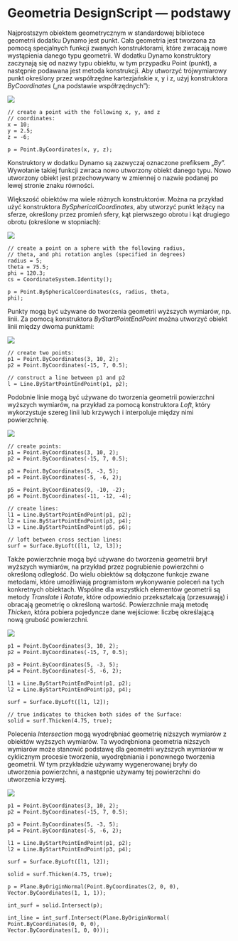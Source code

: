

# Geometria DesignScript — podstawy

Najprostszym obiektem geometrycznym w standardowej bibliotece geometrii dodatku Dynamo jest punkt. Cała geometria jest tworzona za pomocą specjalnych funkcji zwanych konstruktorami, które zwracają nowe wystąpienia danego typu geometrii. W dodatku Dynamo konstruktory zaczynają się od nazwy typu obiektu, w tym przypadku Point (punkt), a następnie podawana jest metoda konstrukcji. Aby utworzyć trójwymiarowy punkt określony przez współrzędne kartezjańskie x, y i z, użyj konstruktora *ByCoordinates* („na podstawie współrzędnych”):

![](images/12-1/GeometryBasics_01.png)

```
// create a point with the following x, y, and z
// coordinates:
x = 10;
y = 2.5;
z = -6;

p = Point.ByCoordinates(x, y, z);
```

Konstruktory w dodatku Dynamo są zazwyczaj oznaczone prefiksem „*By*”. Wywołanie takiej funkcji zwraca nowo utworzony obiekt danego typu. Nowo utworzony obiekt jest przechowywany w zmiennej o nazwie podanej po lewej stronie znaku równości.

Większość obiektów ma wiele różnych konstruktorów. Można na przykład użyć konstruktora *BySphericalCoordinates*, aby utworzyć punkt leżący na sferze, określony przez promień sfery, kąt pierwszego obrotu i kąt drugiego obrotu (określone w stopniach):

![](images/12-1/GeometryBasics_02.png)

```
// create a point on a sphere with the following radius,
// theta, and phi rotation angles (specified in degrees)
radius = 5;
theta = 75.5;
phi = 120.3;
cs = CoordinateSystem.Identity();

p = Point.BySphericalCoordinates(cs, radius, theta,
phi);
```

Punkty mogą być używane do tworzenia geometrii wyższych wymiarów, np. linii. Za pomocą konstruktora *ByStartPointEndPoint* można utworzyć obiekt linii między dwoma punktami:

![](images/12-1/GeometryBasics_03.png)

```
// create two points:
p1 = Point.ByCoordinates(3, 10, 2);
p2 = Point.ByCoordinates(-15, 7, 0.5);

// construct a line between p1 and p2
l = Line.ByStartPointEndPoint(p1, p2);
```

Podobnie linie mogą być używane do tworzenia geometrii powierzchni wyższych wymiarów, na przykład za pomocą konstruktora *Loft*, który wykorzystuje szereg linii lub krzywych i interpoluje między nimi powierzchnię.

![](images/12-1/GeometryBasics_04.png)

```
// create points:
p1 = Point.ByCoordinates(3, 10, 2);
p2 = Point.ByCoordinates(-15, 7, 0.5);

p3 = Point.ByCoordinates(5, -3, 5);
p4 = Point.ByCoordinates(-5, -6, 2);

p5 = Point.ByCoordinates(9, -10, -2);
p6 = Point.ByCoordinates(-11, -12, -4);

// create lines:
l1 = Line.ByStartPointEndPoint(p1, p2);
l2 = Line.ByStartPointEndPoint(p3, p4);
l3 = Line.ByStartPointEndPoint(p5, p6);

// loft between cross section lines:
surf = Surface.ByLoft([l1, l2, l3]);
```

Także powierzchnie mogą być używane do tworzenia geometrii brył wyższych wymiarów, na przykład przez pogrubienie powierzchni o określoną odległość. Do wielu obiektów są dołączone funkcje zwane metodami, które umożliwiają programistom wykonywanie poleceń na tych konkretnych obiektach. Wspólne dla wszystkich elementów geometrii są metody *Translate* i *Rotate*, które odpowiednio przekształcają (przesuwają) i obracają geometrię o określoną wartość. Powierzchnie mają metodę *Thicken*, która pobiera pojedyncze dane wejściowe: liczbę określającą nową grubość powierzchni.

![](images/12-1/GeometryBasics_05.png)

```
p1 = Point.ByCoordinates(3, 10, 2);
p2 = Point.ByCoordinates(-15, 7, 0.5);

p3 = Point.ByCoordinates(5, -3, 5);
p4 = Point.ByCoordinates(-5, -6, 2);

l1 = Line.ByStartPointEndPoint(p1, p2);
l2 = Line.ByStartPointEndPoint(p3, p4);

surf = Surface.ByLoft([l1, l2]);

// true indicates to thicken both sides of the Surface:
solid = surf.Thicken(4.75, true);
```

Polecenia *Intersection* mogą wyodrębniać geometrię niższych wymiarów z obiektów wyższych wymiarów. Ta wyodrębniona geometria niższych wymiarów może stanowić podstawę dla geometrii wyższych wymiarów w cyklicznym procesie tworzenia, wyodrębniania i ponownego tworzenia geometrii. W tym przykładzie używamy wygenerowanej bryły do utworzenia powierzchni, a następnie używamy tej powierzchni do utworzenia krzywej.

![](images/12-1/GeometryBasics_06.png)

```
p1 = Point.ByCoordinates(3, 10, 2);
p2 = Point.ByCoordinates(-15, 7, 0.5);

p3 = Point.ByCoordinates(5, -3, 5);
p4 = Point.ByCoordinates(-5, -6, 2);

l1 = Line.ByStartPointEndPoint(p1, p2);
l2 = Line.ByStartPointEndPoint(p3, p4);

surf = Surface.ByLoft([l1, l2]);

solid = surf.Thicken(4.75, true);

p = Plane.ByOriginNormal(Point.ByCoordinates(2, 0, 0),
Vector.ByCoordinates(1, 1, 1));

int_surf = solid.Intersect(p);

int_line = int_surf.Intersect(Plane.ByOriginNormal(
Point.ByCoordinates(0, 0, 0),
Vector.ByCoordinates(1, 0, 0)));
```

